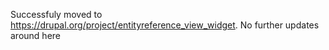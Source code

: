 Successfuly moved to https://drupal.org/project/entityreference_view_widget. No further updates around here
